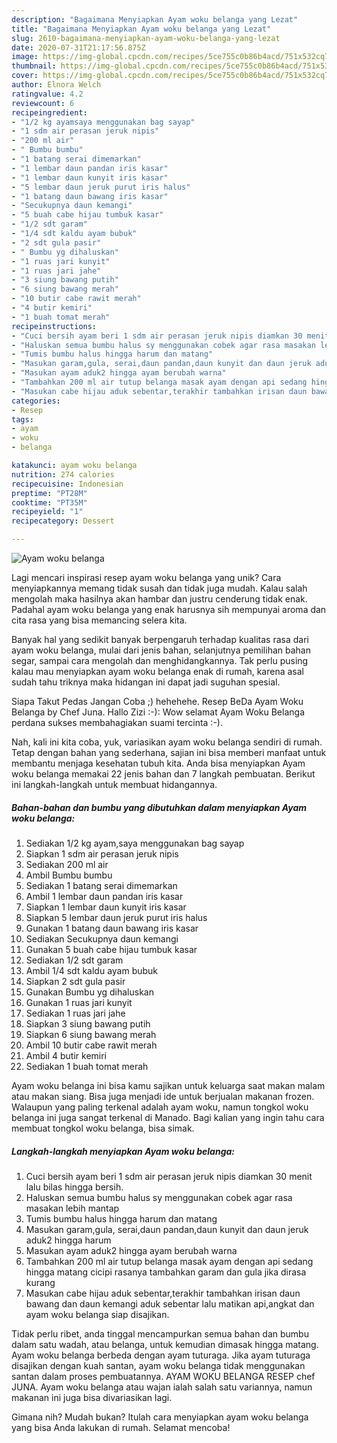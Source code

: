 ```yaml
---
description: "Bagaimana Menyiapkan Ayam woku belanga yang Lezat"
title: "Bagaimana Menyiapkan Ayam woku belanga yang Lezat"
slug: 2610-bagaimana-menyiapkan-ayam-woku-belanga-yang-lezat
date: 2020-07-31T21:17:56.875Z
image: https://img-global.cpcdn.com/recipes/5ce755c0b86b4acd/751x532cq70/ayam-woku-belanga-foto-resep-utama.jpg
thumbnail: https://img-global.cpcdn.com/recipes/5ce755c0b86b4acd/751x532cq70/ayam-woku-belanga-foto-resep-utama.jpg
cover: https://img-global.cpcdn.com/recipes/5ce755c0b86b4acd/751x532cq70/ayam-woku-belanga-foto-resep-utama.jpg
author: Elnora Welch
ratingvalue: 4.2
reviewcount: 6
recipeingredient:
- "1/2 kg ayamsaya menggunakan bag sayap"
- "1 sdm air perasan jeruk nipis"
- "200 ml air"
- " Bumbu bumbu"
- "1 batang serai dimemarkan"
- "1 lembar daun pandan iris kasar"
- "1 lembar daun kunyit iris kasar"
- "5 lembar daun jeruk purut iris halus"
- "1 batang daun bawang iris kasar"
- "Secukupnya daun kemangi"
- "5 buah cabe hijau tumbuk kasar"
- "1/2 sdt garam"
- "1/4 sdt kaldu ayam bubuk"
- "2 sdt gula pasir"
- " Bumbu yg dihaluskan"
- "1 ruas jari kunyit"
- "1 ruas jari jahe"
- "3 siung bawang putih"
- "6 siung bawang merah"
- "10 butir cabe rawit merah"
- "4 butir kemiri"
- "1 buah tomat merah"
recipeinstructions:
- "Cuci bersih ayam beri 1 sdm air perasan jeruk nipis diamkan 30 menit lalu bilas hingga bersih."
- "Haluskan semua bumbu halus sy menggunakan cobek agar rasa masakan lebih mantap"
- "Tumis bumbu halus hingga harum dan matang"
- "Masukan garam,gula, serai,daun pandan,daun kunyit dan daun jeruk aduk2 hingga harum"
- "Masukan ayam aduk2 hingga ayam berubah warna"
- "Tambahkan 200 ml air tutup belanga masak ayam dengan api sedang hingga matang cicipi rasanya tambahkan garam dan gula jika dirasa kurang"
- "Masukan cabe hijau aduk sebentar,terakhir tambahkan irisan daun bawang dan daun kemangi aduk sebentar lalu matikan api,angkat dan ayam woku belanga siap disajikan."
categories:
- Resep
tags:
- ayam
- woku
- belanga

katakunci: ayam woku belanga 
nutrition: 274 calories
recipecuisine: Indonesian
preptime: "PT28M"
cooktime: "PT35M"
recipeyield: "1"
recipecategory: Dessert

---
```



![Ayam woku belanga](https://img-global.cpcdn.com/recipes/5ce755c0b86b4acd/751x532cq70/ayam-woku-belanga-foto-resep-utama.jpg)

Lagi mencari inspirasi resep ayam woku belanga yang unik? Cara menyiapkannya memang tidak susah dan tidak juga mudah. Kalau salah mengolah maka hasilnya akan hambar dan justru cenderung tidak enak. Padahal ayam woku belanga yang enak harusnya sih mempunyai aroma dan cita rasa yang bisa memancing selera kita.

Banyak hal yang sedikit banyak berpengaruh terhadap kualitas rasa dari ayam woku belanga, mulai dari jenis bahan, selanjutnya pemilihan bahan segar, sampai cara mengolah dan menghidangkannya. Tak perlu pusing kalau mau menyiapkan ayam woku belanga enak di rumah, karena asal sudah tahu triknya maka hidangan ini dapat jadi suguhan spesial.

Siapa Takut Pedas Jangan Coba ;) hehehehe. Resep BeDa Ayam Woku Belanga by Chef Juna. Hallo Zizi :-): Wow selamat Ayam Woku Belanga perdana sukses membahagiakan suami tercinta :-).


Nah, kali ini kita coba, yuk, variasikan ayam woku belanga sendiri di rumah. Tetap dengan bahan yang sederhana, sajian ini bisa memberi manfaat untuk membantu menjaga kesehatan tubuh kita. Anda bisa menyiapkan Ayam woku belanga memakai 22 jenis bahan dan 7 langkah pembuatan. Berikut ini langkah-langkah untuk membuat hidangannya.

<!--inarticleads1-->

##### Bahan-bahan dan bumbu yang dibutuhkan dalam menyiapkan Ayam woku belanga:

1. Sediakan 1/2 kg ayam,saya menggunakan bag sayap
1. Siapkan 1 sdm air perasan jeruk nipis
1. Sediakan 200 ml air
1. Ambil  Bumbu bumbu
1. Sediakan 1 batang serai dimemarkan
1. Ambil 1 lembar daun pandan iris kasar
1. Siapkan 1 lembar daun kunyit iris kasar
1. Siapkan 5 lembar daun jeruk purut iris halus
1. Gunakan 1 batang daun bawang iris kasar
1. Sediakan Secukupnya daun kemangi
1. Gunakan 5 buah cabe hijau tumbuk kasar
1. Sediakan 1/2 sdt garam
1. Ambil 1/4 sdt kaldu ayam bubuk
1. Siapkan 2 sdt gula pasir
1. Gunakan  Bumbu yg dihaluskan
1. Gunakan 1 ruas jari kunyit
1. Sediakan 1 ruas jari jahe
1. Siapkan 3 siung bawang putih
1. Siapkan 6 siung bawang merah
1. Ambil 10 butir cabe rawit merah
1. Ambil 4 butir kemiri
1. Sediakan 1 buah tomat merah


Ayam woku belanga ini bisa kamu sajikan untuk keluarga saat makan malam atau makan siang. Bisa juga menjadi ide untuk berjualan makanan frozen. Walaupun yang paling terkenal adalah ayam woku, namun tongkol woku belanga ini juga sangat terkenal di Manado. Bagi kalian yang ingin tahu cara membuat tongkol woku belanga, bisa simak. 

<!--inarticleads2-->

##### Langkah-langkah menyiapkan Ayam woku belanga:

1. Cuci bersih ayam beri 1 sdm air perasan jeruk nipis diamkan 30 menit lalu bilas hingga bersih.
1. Haluskan semua bumbu halus sy menggunakan cobek agar rasa masakan lebih mantap
1. Tumis bumbu halus hingga harum dan matang
1. Masukan garam,gula, serai,daun pandan,daun kunyit dan daun jeruk aduk2 hingga harum
1. Masukan ayam aduk2 hingga ayam berubah warna
1. Tambahkan 200 ml air tutup belanga masak ayam dengan api sedang hingga matang cicipi rasanya tambahkan garam dan gula jika dirasa kurang
1. Masukan cabe hijau aduk sebentar,terakhir tambahkan irisan daun bawang dan daun kemangi aduk sebentar lalu matikan api,angkat dan ayam woku belanga siap disajikan.


Tidak perlu ribet, anda tinggal mencampurkan semua bahan dan bumbu dalam satu wadah, atau belanga, untuk kemudian dimasak hingga matang. Ayam woku belanga berbeda dengan ayam tuturaga. Jika ayam tuturaga disajikan dengan kuah santan, ayam woku belanga tidak menggunakan santan dalam proses pembuatannya. AYAM WOKU BELANGA RESEP chef JUNA. Ayam woku belanga atau wajan ialah salah satu variannya, namun makanan ini juga bisa divariasikan lagi. 

Gimana nih? Mudah bukan? Itulah cara menyiapkan ayam woku belanga yang bisa Anda lakukan di rumah. Selamat mencoba!
